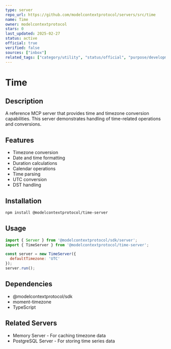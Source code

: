 ```yaml
---
type: server
repo_url: https://github.com/modelcontextprotocol/servers/src/time
name: Time
owner: modelcontextprotocol
stars: 0
last_updated: 2025-02-27
status: active
official: true
verified: false
sources: ["inbox"]
related_tags: ["category/utility", "status/official", "purpose/development", "tech/typescript"]
---
```


# Time

## Description

A reference MCP server that provides time and timezone conversion capabilities. This server demonstrates handling of time-related operations and conversions.

## Features

- Timezone conversion
- Date and time formatting
- Duration calculations
- Calendar operations
- Time parsing
- UTC conversion
- DST handling

## Installation

```bash
npm install @modelcontextprotocol/time-server
```

## Usage

```javascript
import { Server } from '@modelcontextprotocol/sdk/server';
import { TimeServer } from '@modelcontextprotocol/time-server';

const server = new TimeServer({
  defaultTimezone: 'UTC'
});
server.run();
```

## Dependencies

- @modelcontextprotocol/sdk
- moment-timezone
- TypeScript

## Related Servers

- Memory Server - For caching timezone data
- PostgreSQL Server - For storing time series data